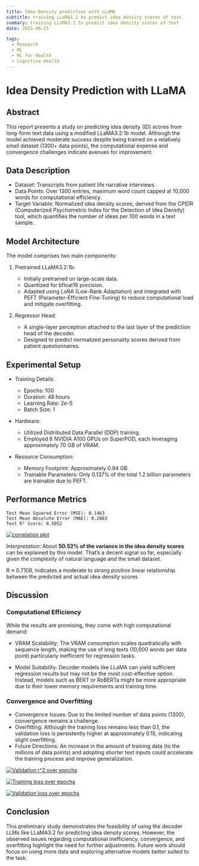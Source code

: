 ```yaml
---
title: Idea Density prediction with LLaMA
subtitle: training LLaMA3.2 to predict idea density scores of text
summary: training LLaMA3.2 to predict idea density scores of text
date: 2025-08-21

tags:
  - Research
  - ML
  - ML for Health
  - Cognitive Health
---
```


# Idea Density Prediction with LLaMA

## Abstract
This report presents a study on predicting idea density (ID) scores from long-form text data using a modified LLaMA3.2:1b model. Although the model achieved moderate success despite being trained on a relatively small dataset (1300+ data points), the computational expense and convergence challenges indicate avenues for improvement.

## Data Description
* Dataset: Transcripts from patient life narrative interviews.
* Data Points: Over 1300 entries, maximum word count capped at 10,000 words for computational efficiency.
* Target Variable: Normalized idea density scores, derived from the CPIDR (Computerized Psychometric Index for the Detection of Idea Density) tool, which quantifies the number of ideas per 100 words in a text sample.

## Model Architecture
The model comprises two main components:

1. Pretrained LLaMA3.2:1b:

    - Initially pretrained on large-scale data.
    - Quantized for bfloat16 precision.
    - Adapted using LoRA (Low-Rank Adaptation) and integrated with PEFT (Parameter-Efficient Fine-Tuning) to reduce computational load and mitigate overfitting.

1. Regressor Head:

    - A single-layer perceptron attached to the last layer of the prediction head of the decoder.
    - Designed to predict normalized personality scores derived from patient questionnaires.

## Experimental Setup
* Training Details:

    - Epochs: 100
    - Duration: 48 hours
    - Learning Rate: 2e-5
    - Batch Size: 1

* Hardware:

    - Utilized Distributed Data Parallel (DDP) training.
    - Employed 6 NVIDIA A100 GPUs on SuperPOD, each leveraging approximately 70 GB of VRAM.

* Resource Consumption:

    - Memory Footprint: Approximately 0.94 GB.
    - Trainable Parameters: Only 0.137% of the total 1.2 billion parameters are trainable due to PEFT.

## Performance Metrics
```
Test Mean Squared Error (MSE): 0.1463
Test Mean Absolute Error (MAE): 0.2863
Test R² Score: 0.5052
```

[![correlation plot](/assets/img/project_idea_density/correlation.png)]()

*Interpretation*:
About **50.52% of the variance in the idea density scores** can be explained by this model. That’s a decent signal so far, especially given the complexity of natural language and the small dataset.

R ≈ 0.7108,
indicates a moderate to strong positive linear relationship between the predicted and actual idea density scores

## Discussion
### Computational Efficiency
While the results are promising, they come with high computational demand:

* VRAM Scalability:
    The VRAM consumption scales quadratically with sequence length, making the use of long texts (10,000 words per data point) particularly inefficient for regression tasks.

* Model Suitability:
    Decoder models like LLaMA can yield sufficient regression results but may not be the most cost-effective option. Instead, models such as BERT or RoBERTa might be more appropriate due to their lower memory requirements and training time.

### Convergence and Overfitting
* Convergence Issues:
    Due to the limited number of data points (1300), convergence remains a challenge.
* Overfitting:
    Although the training loss remains less than 0.1, the validation loss is persistently higher at approximately 0.15, indicating slight overfitting.
* Future Directions:
    An increase in the amount of training data (to the millions of data points) and adopting shorter text inputs could accelerate the training process and improve generalization.

[![Validation r^2 over epochs](/assets/img/project_idea_density/val_r2.png)]()

[![Training loss over epochs](/assets/img/project_idea_density/train_loss.png)]()

[![Validation loss over epochs](/assets/img/project_idea_density/val_loss.png)]()


## Conclusion
This preliminary study demonstrates the feasibility of using the decoder LLMs like LLaMA3.2 for predicting idea density scores. However, the observed issues regarding computational inefficiency, convergence, and overfitting highlight the need for further adjustments. Future work should focus on using more data and exploring alternative models better suited to the task.